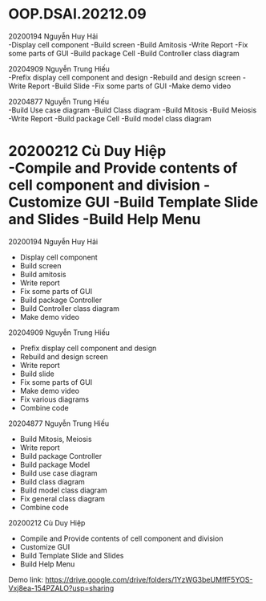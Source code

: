 # OOP.DSAI.20212.09

20200194 Nguyễn Huy Hải		
-Display cell component
-Build  screen
-Build Amitosis
-Write Report
-Fix some parts of GUI
-Build package Cell
-Build Controller class diagram

20204909 Nguyễn Trung Hiếu		
-Prefix display cell component and design
-Rebuild and design screen
-Write Report
-Build Slide
-Fix some parts of GUI
-Make demo video


20204877 Nguyễn Trung Hiếu		
-Build Use case diagram
-Build Class diagram
-Build Mitosis
-Build Meiosis
-Write Report
-Build package Cell 
-Build model class diagram

20200212 Cù Duy Hiệp			
-Compile and Provide contents of cell component and division
-Customize GUI
-Build Template Slide and Slides
-Build Help Menu
=======
20200194 Nguyễn Huy Hải

- Display cell component
- Build  screen
- Build amitosis
- Write report
- Fix some parts of GUI
- Build package Controller
- Build Controller class diagram
- Make demo video

20204909 Nguyễn Trung Hiếu

- Prefix display cell component and design
- Rebuild and design screen
- Write report
- Build slide
- Fix some parts of GUI
- Make demo video
- Fix various diagrams
- Combine code

20204877 Nguyễn Trung Hiếu

- Build Mitosis, Meiosis
- Write report
- Build package Controller
- Build package Model
- Build use case diagram
- Build class diagram
- Build model class diagram
- Fix general class diagram
- Combine code

20200212 Cù Duy Hiệp

- Compile and Provide contents of cell component and division
- Customize GUI
- Build Template Slide and Slides
- Build Help Menu

Demo link: <https://drive.google.com/drive/folders/1YzWG3beUMffF5YOS-Vxj8ea-154PZALO?usp=sharing>
